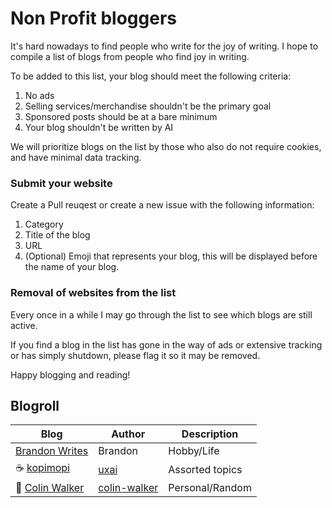 # Non Profit bloggers
It's hard nowadays to find people who write for the joy of writing. I hope to compile a list of blogs from people who find joy in writing.

To be added to this list, your blog should meet the following criteria: 
1. No ads
2. Selling services/merchandise shouldn't be the primary goal
3. Sponsored posts should be at a bare minimum
4. Your blog shouldn't be written by AI

We will prioritize blogs on the list by those who also do not require cookies, and have minimal data tracking. 

### Submit your website
Create a Pull reuqest or create a new issue with the following information:
1. Category
2. Title of the blog
3. URL
4. (Optional) Emoji that represents your blog, this will be displayed before the name of your blog.

### Removal of websites from the list
Every once in a while I may go through the list to see which blogs are still active.

If you find a blog in the list has gone in the way of ads or extensive tracking or has simply shutdown, please flag it so it may be removed.

Happy blogging and reading!

## Blogroll

| Blog        | Author      | Description |
| ----------- | ----------- | ----------- |
| [Brandon Writes](https://www.brandonwrites.xyz)      | Brandon     | Hobby/Life
| ☕️ [kopimopi](https://kopimopi.com)   | [uxai](https://github.com/uxai)       | Assorted topics
| 🤔 [Colin Walker](https://colinwalker.blog)   | [colin-walker](https://github.com/colin-walker)       | Personal/Random
